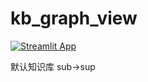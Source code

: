 # kb_graph_view
[![Streamlit App](https://static.streamlit.io/badges/streamlit_badge_black_white.svg)](https://share.streamlit.io/dextercoder/kb_graph_view/master/wiki_demo.py)


默认知识库 sub->sup